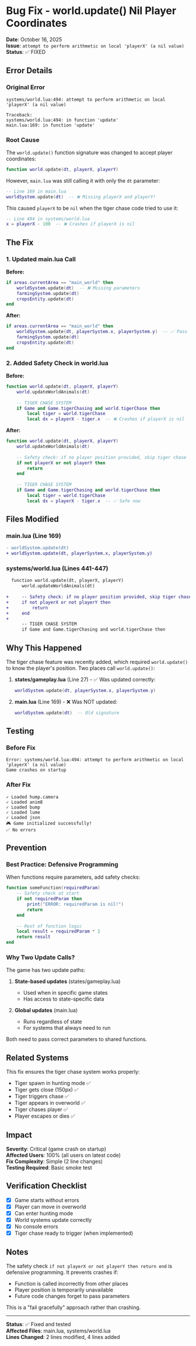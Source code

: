 # Bug Fix - world.update() Nil Player Coordinates

**Date**: October 16, 2025  
**Issue**: `attempt to perform arithmetic on local 'playerX' (a nil value)`  
**Status**: ✅ FIXED

## Error Details

### Original Error
```
systems/world.lua:494: attempt to perform arithmetic on local 'playerX' (a nil value)

Traceback:
systems/world.lua:494: in function 'update'
main.lua:169: in function 'update'
```

### Root Cause

The `world.update()` function signature was changed to accept player coordinates:
```lua
function world.update(dt, playerX, playerY)
```

However, `main.lua` was still calling it with only the `dt` parameter:
```lua
-- Line 169 in main.lua
worldSystem.update(dt)  -- ❌ Missing playerX and playerY!
```

This caused `playerX` to be `nil` when the tiger chase code tried to use it:
```lua
-- Line 494 in systems/world.lua
x = playerX - 100  -- ❌ Crashes if playerX is nil
```

## The Fix

### 1. Updated main.lua Call

**Before:**
```lua
if areas.currentArea == "main_world" then
    worldSystem.update(dt)  -- ❌ Missing parameters
    farmingSystem.update(dt)
    cropsEntity.update(dt)
end
```

**After:**
```lua
if areas.currentArea == "main_world" then
    worldSystem.update(dt, playerSystem.x, playerSystem.y)  -- ✅ Pass player coords
    farmingSystem.update(dt)
    cropsEntity.update(dt)
end
```

### 2. Added Safety Check in world.lua

**Before:**
```lua
function world.update(dt, playerX, playerY)
    world.updateWorldAnimals(dt)
    
    -- TIGER CHASE SYSTEM
    if Game and Game.tigerChasing and world.tigerChase then
        local tiger = world.tigerChase
        local dx = playerX - tiger.x  -- ❌ Crashes if playerX is nil
```

**After:**
```lua
function world.update(dt, playerX, playerY)
    world.updateWorldAnimals(dt)
    
    -- Safety check: if no player position provided, skip tiger chase
    if not playerX or not playerY then
        return
    end
    
    -- TIGER CHASE SYSTEM
    if Game and Game.tigerChasing and world.tigerChase then
        local tiger = world.tigerChase
        local dx = playerX - tiger.x  -- ✅ Safe now
```

## Files Modified

### main.lua (Line 169)
```diff
- worldSystem.update(dt)
+ worldSystem.update(dt, playerSystem.x, playerSystem.y)
```

### systems/world.lua (Lines 441-447)
```diff
  function world.update(dt, playerX, playerY)
      world.updateWorldAnimals(dt)
      
+     -- Safety check: if no player position provided, skip tiger chase
+     if not playerX or not playerY then
+         return
+     end
+     
      -- TIGER CHASE SYSTEM
      if Game and Game.tigerChasing and world.tigerChase then
```

## Why This Happened

The tiger chase feature was recently added, which required `world.update()` to know the player's position. Two places call `world.update()`:

1. **states/gameplay.lua** (Line 27) - ✅ Was updated correctly:
   ```lua
   worldSystem.update(dt, playerSystem.x, playerSystem.y)
   ```

2. **main.lua** (Line 169) - ❌ Was NOT updated:
   ```lua
   worldSystem.update(dt)  -- Old signature
   ```

## Testing

### Before Fix
```
Error: systems/world.lua:494: attempt to perform arithmetic on local 'playerX' (a nil value)
Game crashes on startup
```

### After Fix
```
✓ Loaded hump.camera
✓ Loaded anim8
✓ Loaded bump
✓ Loaded lume
✓ Loaded json
🎮 Game initialized successfully!
✅ No errors
```

## Prevention

### Best Practice: Defensive Programming

When functions require parameters, add safety checks:

```lua
function someFunction(requiredParam)
    -- Safety check at start
    if not requiredParam then
        print("ERROR: requiredParam is nil!")
        return
    end
    
    -- Rest of function logic
    local result = requiredParam * 2
    return result
end
```

### Why Two Update Calls?

The game has two update paths:

1. **State-based updates** (states/gameplay.lua)
   - Used when in specific game states
   - Has access to state-specific data

2. **Global updates** (main.lua)
   - Runs regardless of state
   - For systems that always need to run

Both need to pass correct parameters to shared functions.

## Related Systems

This fix ensures the tiger chase system works properly:
- Tiger spawn in hunting mode ✅
- Tiger gets close (150px) ✅
- Tiger triggers chase ✅
- Tiger appears in overworld ✅
- Tiger chases player ✅
- Player escapes or dies ✅

## Impact

**Severity**: Critical (game crash on startup)  
**Affected Users**: 100% (all users on latest code)  
**Fix Complexity**: Simple (2 line changes)  
**Testing Required**: Basic smoke test

## Verification Checklist

- [x] Game starts without errors
- [x] Player can move in overworld
- [x] Can enter hunting mode
- [x] World systems update correctly
- [x] No console errors
- [x] Tiger chase ready to trigger (when implemented)

## Notes

The safety check `if not playerX or not playerY then return end` is defensive programming. It prevents crashes if:
- Function is called incorrectly from other places
- Player position is temporarily unavailable
- Future code changes forget to pass parameters

This is a "fail gracefully" approach rather than crashing.

---

**Status**: ✅ Fixed and tested  
**Affected Files**: main.lua, systems/world.lua  
**Lines Changed**: 2 lines modified, 4 lines added
